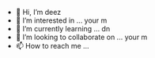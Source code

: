 - 👋 Hi, I’m deez
- 👀 I’m interested in ... your m
- 🌱 I’m currently learning ... dn
- 💞️ I’m looking to collaborate on ... your m
- 📫 How to reach me ...

<!---
aidsch/aidsch is a ✨ special ✨ repository because its `README.md` (this file) appears on your GitHub profile.
You can click the Preview link to take a look at your changes.
--->
